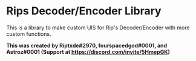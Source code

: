 # Rips Decoder/Encoder Library

This is a library to make custom UIS for Rip's Decoder/Encoder with more custom functions.

**This was created by Riptxde#2970, fourspacedgod#0001, and Astroz#0001  (Support at https://discord.com/invite/5HmepGK)**
